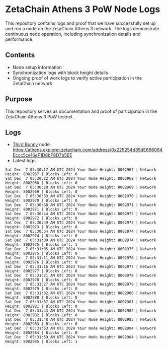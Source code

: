 # ZetaChain Athens 3 PoW Node Logs
This repository contains logs and proof that we have successfully set up and run a node on the ZetaChain Athens 3 network. The logs demonstrate continuous node operation, including synchronization details and performance.

## Contents
- Node setup information
- Synchronization logs with block height details
- Ongoing proof of work logs to verify active participation in the ZetaChain network

## Purpose
This repository serves as documentation and proof of participation in the ZetaChain Athens 3 PoW testnet.

## Logs

- [Third Bunny](https://thirdbunny.xyz/) node: https://athens.explorer.zetachain.com/address/0x225254d35dE666064Eccc5ce16eF1D8bF8D7b5EE
- Latest logs:
```
Sat Dec  7 05:30:17 AM UTC 2024 Your Node Height: 8002967 | Network Height: 8002967 | Blocks Left: 0
Sat Dec  7 05:30:22 AM UTC 2024 Your Node Height: 8002968 | Network Height: 8002968 | Blocks Left: 0
Sat Dec  7 05:30:28 AM UTC 2024 Your Node Height: 8002969 | Network Height: 8002969 | Blocks Left: 0
Sat Dec  7 05:30:33 AM UTC 2024 Your Node Height: 8002970 | Network Height: 8002970 | Blocks Left: 0
Sat Dec  7 05:30:38 AM UTC 2024 Your Node Height: 8002971 | Network Height: 8002971 | Blocks Left: 0
Sat Dec  7 05:30:44 AM UTC 2024 Your Node Height: 8002972 | Network Height: 8002972 | Blocks Left: 0
Sat Dec  7 05:30:49 AM UTC 2024 Your Node Height: 8002973 | Network Height: 8002973 | Blocks Left: 0
Sat Dec  7 05:30:54 AM UTC 2024 Your Node Height: 8002974 | Network Height: 8002974 | Blocks Left: 0
Sat Dec  7 05:31:00 AM UTC 2024 Your Node Height: 8002974 | Network Height: 8002975 | Blocks Left: 1
Sat Dec  7 05:31:05 AM UTC 2024 Your Node Height: 8002975 | Network Height: 8002975 | Blocks Left: 0
Sat Dec  7 05:31:11 AM UTC 2024 Your Node Height: 8002976 | Network Height: 8002976 | Blocks Left: 0
Sat Dec  7 05:31:16 AM UTC 2024 Your Node Height: 8002977 | Network Height: 8002977 | Blocks Left: 0
Sat Dec  7 05:31:21 AM UTC 2024 Your Node Height: 8002978 | Network Height: 8002978 | Blocks Left: 0
Sat Dec  7 05:31:27 AM UTC 2024 Your Node Height: 8002979 | Network Height: 8002979 | Blocks Left: 0
Sat Dec  7 05:31:32 AM UTC 2024 Your Node Height: 8002980 | Network Height: 8002980 | Blocks Left: 0
Sat Dec  7 05:31:37 AM UTC 2024 Your Node Height: 8002981 | Network Height: 8002981 | Blocks Left: 0
Sat Dec  7 05:31:43 AM UTC 2024 Your Node Height: 8002982 | Network Height: 8002982 | Blocks Left: 0
Sat Dec  7 05:31:48 AM UTC 2024 Your Node Height: 8002983 | Network Height: 8002983 | Blocks Left: 0
Sat Dec  7 05:31:53 AM UTC 2024 Your Node Height: 8002984 | Network Height: 8002984 | Blocks Left: 0
Sat Dec  7 05:31:59 AM UTC 2024 Your Node Height: 8002984 | Network Height: 8002985 | Blocks Left: 1
```
